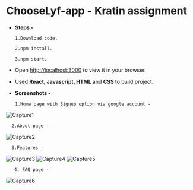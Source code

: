# ChooseLyf-app - Kratin assignment
* <b>Steps -</b>

      1.Download code.

      2.npm install.

      3.npm start.

* Open [http://localhost:3000](http://localhost:3000) to view it in your browser.

* Used <b>React, Javascript, HTML </b> and <b> CSS </b> to build project.

* <b>Screenshots - </b>

      1.Home page with Signup option via google account - 

![Capture1](https://github.com/Nitnawarerutika/ChooseLyf-app/assets/130966188/e75582ab-8448-4f93-a6f0-5dc9d9e66604)

      2.About page -

![Capture2](https://github.com/Nitnawarerutika/ChooseLyf-app/assets/130966188/95fcb3a3-a074-4158-801e-5cad7950ed01)

      3.Features - 

![Capture3](https://github.com/Nitnawarerutika/ChooseLyf-app/assets/130966188/921e4b43-f9ea-49c4-8663-69316b0e6361)
![Capture4](https://github.com/Nitnawarerutika/ChooseLyf-app/assets/130966188/414b2054-c9de-4c3e-a063-36374b4a3b1e)
![Capture5](https://github.com/Nitnawarerutika/ChooseLyf-app/assets/130966188/72ccdc13-3a62-403e-93b3-90ba59de7a25)

       4. FAQ page - 

![Capture6](https://github.com/Nitnawarerutika/ChooseLyf-app/assets/130966188/793898f7-cb3b-41f5-845a-db7946500dc8)
